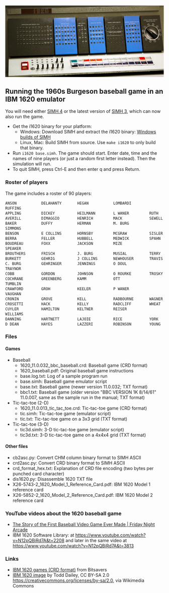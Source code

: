 ![IBM 1620](ibm.png "IBM 1620")

## Running the 1960s Burgeson baseball game in an IBM 1620 emulator

You will need either [SIMH 4](https://opensimh.org/) or the latest version of [SIMH 3](http://simh.trailing-edge.com/), which can now also run the game.

* Get the i1620 binary for your platform:
    * Windows: Download SIMH and extract the i1620 binary: [Windows builds of SIMH](https://github.com/simh/Win32-Development-Binaries)
    * Linux, Mac: Build SIMH from source. Use ```make i1620``` to only build that binary.
* Run ```i1620 base.simh```. The game should start. Enter date, time and the names of nine players (or just a random first letter instead). Then the simulation will run.
* To quit SIMH, press Ctrl-E and then enter q and press Return.

### Roster of players

The game includes a roster of 90 players:
```
ANSON           DELAHANTY       HEGAN           LOMBARDI        RUFFING
APPLING         DICKEY          HEILMANN        L WANER         RUTH
AVERILL         DIMAGGIO        HENRICH         MACK            SEWELL
BAKER           DUFFY           HERMAN          M. BURG         SIMMONS
BENSON          E COLLINS       HORNSBY         MCGRAW          SISLER
BERRA           FELLER          HUBBELL         MEDWICK         SPAHN
BOUDREAU        FOXX            JACKSON         MIZE            SPEAKER
BROUTHERS       FRISCH          J. BURG         MUSIAL          TERRY
BURKETT         GEHRIG          J COLLINS       NEWHOUSER       TRAVIS
C. BURG         GEHRINGER       JENNINGS        O DOUL          TRAYNOR
COBB            GORDON          JOHNSON         O ROURKE        TROSKY
COCHRANE        GREENBERG       KAMM            OTT             TUMBLIN
CRAWFORD        GROH            KEELER          P WANER         VAUGHAN
CRONIN          GROVE           KELL            RADBOURNE       WAGNER
CROSETTI        HACK            KELLY           RADCLIFF        WHEAT
CUYLER          HAMILTON        KELTNER         REISER          WILLIAMS
DANNING         HARTNETT        LAJOIE          RICE            YORK
D DEAN          HAYES           LAZZERI         ROBINSON        YOUNG
```

### Files

#### Games

* Baseball
    * 1620_11.0.032_bbc_baseball.crd: Baseball game (CRD format)
    * 1620_baseball.pdf: Original baseball game instructions
    * base.log.txt: Log of a sample program run
    * base.simh: Baseball game emulator script
    * base.txt: Baseball game (newer version 11.0.032; TXT format)
    * bbc1.txt: Baseball game (older version "BBC VERSION 1K 8/14/61" 11.0.007, same as the sample run in the manual; TXT format)
* Tic-tac-toe (2-D)
    * 1620_11.0.013_tic_tac_toe.crd: Tic-tac-toe game (CRD format)
    * tic.simh: Tic-tac-toe game (emulator script)
    * tic.txt: Tic-tac-toe game on a 3x3 grid (TXT format)
* Tic-tac-toe (3-D)
    * tic3d.simh: 3-D tic-tac-toe game (emulator script)
    * tic3d.txt: 3-D tic-tac-toe game on a 4x4x4 grid (TXT format)

#### Other files

* cb2asc.py: Convert CHM column binary format to SIMH ASCII
* crd2asc.py: Convert CRD binary format to SIMH ASCII
* crd_format_hex.txt: Explanation of CRD file encoding (two bytes per punched card character)
* dis1620.py: Disassemble 1620 TXT file
* X26-5743-2_1620_Model_1_Reference_Card.pdf: IBM 1620 Model 1 reference card
* X26-5852-2_1620_Model_2_Reference_Card.pdf: IBM 1620 Model 2 reference card

### YouTube videos about the 1620 baseball game

* [The Story of the First Baseball Video Game Ever Made | Friday Night Arcade](https://www.youtube.com/watch?v=IbH7UZ83kzY)
* IBM 1620 Software Library: at <https://www.youtube.com/watch?v=N12pQBiRd7A&t=2208> and later in the same video at <https://www.youtube.com/watch?v=N12pQBiRd7A&t=3813>

### Links

* [IBM 1620 games (CRD format)](http://bitsavers.informatik.uni-stuttgart.de/bits/IBM/1620/games/) from Bitsavers
* [IBM 1620 image](https://commons.wikimedia.org/wiki/File:IBM_1620.jpg) by Todd Dailey, CC BY-SA 2.0 <https://creativecommons.org/licenses/by-sa/2.0>, via Wikimedia Commons

